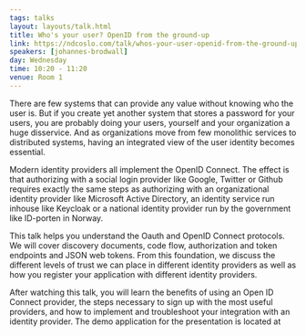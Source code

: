 ```yaml
---
tags: talks
layout: layouts/talk.html
title: Who's your user? OpenID from the ground-up
link: https://ndcoslo.com/talk/whos-your-user-openid-from-the-ground-up/
speakers: [johannes-brodwall]
day: Wednesday
time: 10:20 - 11:20
venue: Room 1
---
```

There are few systems that can provide any value without knowing who the user is. But if you create yet another system that stores a password for your users, you are probably doing your users, yourself and your organization a huge disservice. And as organizations move from few monolithic services to distributed systems, having an integrated view of the user identity becomes essential.

Modern identity providers all implement the OpenID Connect. The effect is that authorizing with a social login provider like Google, Twitter or Github requires exactly the same steps as authorizing with an organizational identity provider like Microsoft Active Directory, an identity service run inhouse like Keycloak or a national identity provider run by the government like ID-porten in Norway.

This talk helps you understand the Oauth and OpenID Connect protocols. We will cover discovery documents, code flow, authorization and token endpoints and JSON web tokens. From this foundation, we discuss the different levels of trust we can place in different identity providers as well as how you register your application with different identity providers.

After watching this talk, you will learn the benefits of using an Open ID Connect provider, the steps necessary to sign up with the most useful providers, and how to implement and troubleshoot your integration with an identity provider. The demo application for the presentation is located at 